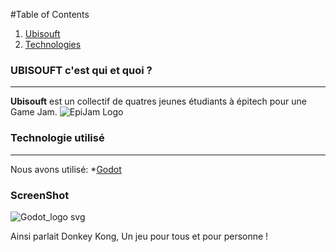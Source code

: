 #Table of Contents
1. [Ubisouft](#UBISOUFTc'estquietquoi?)
2. [Technologies](#Technologieutilisé)


###  UBISOUFT c'est qui et quoi ?
***
**Ubisouft** est un collectif de quatres jeunes étudiants à épitech pour une Game Jam.
![EpiJam Logo](https://user-images.githubusercontent.com/72013160/153730506-e15526f1-0566-4a2a-9c91-a4371f96e91f.png)


### Technologie utilisé
***
Nous avons utilisé:
*[Godot](https://godotengine.org/)
### ScreenShot
![Godot_logo svg](https://user-images.githubusercontent.com/72013160/153731025-0647b8f3-b114-49eb-93e2-48f59d62b321.png)


Ainsi parlait Donkey Kong, Un jeu pour tous et pour personne !
